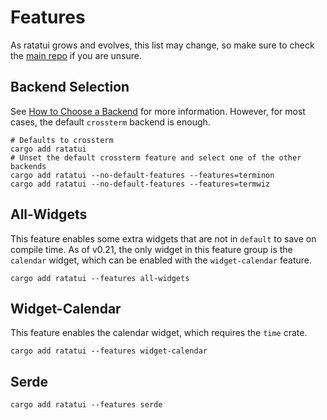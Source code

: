 # Features

As ratatui grows and evolves, this list may change, so make sure to check the
[main repo](./https://github.com/ratatui-org/ratatui) if you are unsure.

## Backend Selection

See [How to Choose a Backend](./choose-a-backend.md) for more information. However, for most cases, the
default `crossterm` backend is enough.

```console
# Defaults to crossterm
cargo add ratatui
# Unset the default crossterm feature and select one of the other backends
cargo add ratatui --no-default-features --features=terminon
cargo add ratatui --no-default-features --features=termwiz
```

## All-Widgets

This feature enables some extra widgets that are not in `default` to save on compile time. As of
v0.21, the only widget in this feature group is the `calendar` widget, which can be enabled with the
`widget-calendar` feature.

```console
cargo add ratatui --features all-widgets
```

## Widget-Calendar

This feature enables the calendar widget, which requires the `time` crate.

```console
cargo add ratatui --features widget-calendar
```

## Serde

```console
cargo add ratatui --features serde
```
